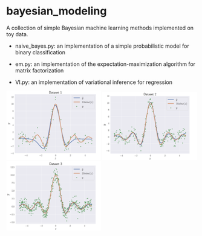 # bayesian_modeling
A collection of simple Bayesian machine learning methods implemented on toy data. 

- naive_bayes.py: an implementation of a simple probabilistic model for binary classification

- em.py: an implementation of the expectation-maximization algorithm for matrix factorization

- VI.py: an implementation of variational inference for regression

<img src="extras/vi_fit1.PNG" width="250" /> <img src="extras/vi_fit2.PNG" width="250" /> <img src="extras/vi_fit3.PNG" width="250" />
